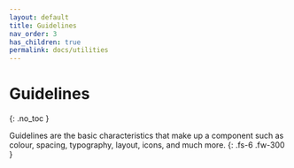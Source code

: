```yaml
---
layout: default
title: Guidelines
nav_order: 3
has_children: true
permalink: docs/utilities
---
```


# Guidelines
{: .no_toc }

Guidelines are the basic characteristics that make up a component such as colour, spacing, typography, layout, icons, and much more.
{: .fs-6 .fw-300 }
